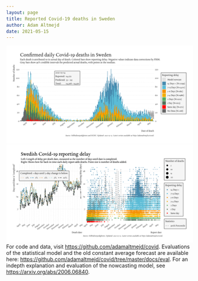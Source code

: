 ```yaml
---
layout: page
title: Reported Covid-19 deaths in Sweden
author: Adam Altmejd
date: 2021-05-15
---
```


![Graph of Swedish Covid-19 deaths with reporting delay.](deaths_lag_sweden_2021-05-15.png "Swedish Covid-19 deaths.")
![Graph of Swedish Covid-19 reporting delay in daily deaths.](lag_trend_sweden_2021-05-15.png "Trend in Swedish Covid-19 mortality reporting delay.")
For code and data, visit <https://github.com/adamaltmejd/covid>.
Evaluations of the statistical model and the old constant average forecast are available here: <https://github.com/adamaltmejd/covid/tree/master/docs/eval>.
For an indepth explanation and evaluation of the nowcasting model, see <https://arxiv.org/abs/2006.06840>.
